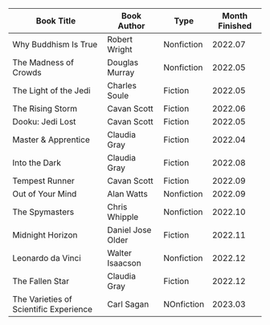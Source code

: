 | Book Title | Book Author | Type | Month Finished |
| ------------- | -------------- | --- | ------ |
| Why Buddhism Is True | Robert Wright | Nonfiction | 2022.07
| The Madness of Crowds | Douglas Murray | Nonfiction | 2022.05
| The Light of the Jedi | Charles Soule | Fiction | 2022.05
| The Rising Storm | Cavan Scott | Fiction | 2022.06
| Dooku: Jedi Lost | Cavan Scott | Fiction | 2022.05
| Master & Apprentice | Claudia Gray | Fiction | 2022.04
| Into the Dark | Claudia Gray | Fiction | 2022.08
| Tempest Runner | Cavan Scott | Fiction | 2022.09
| Out of Your Mind | Alan Watts | Nonfiction | 2022.09
| The Spymasters | Chris Whipple | Nonfiction | 2022.10
| Midnight Horizon | Daniel Jose Older | Fiction | 2022.11
| Leonardo da Vinci | Walter Isaacson | Nonfiction | 2022.12
| The Fallen Star | Claudia Gray | Fiction | 2022.12
| The Varieties of Scientific Experience | Carl Sagan | NOnfiction | 2023.03
